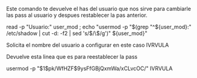 Este comando te devuelve el has del usuario que nos sirve para cambiarle las pass al usuario y despues restablecer la pas anterior.

read -p "Usuario:" user_mod ; echo "usermod -p \"$(grep "^${user_mod}:" /etc/shadow | cut -d: -f2 | sed 's/\$/\\$/g')\" ${user_mod}"

Solicita el nombre del usuario a configurar en este caso IVRVULA

Devuelve esta linea que es para reestablecer la pass 

usermod -p "\$1\$pk/WfHZF\$9ysFfGBjQxmWa/xCLvcOC/" IVRVULA